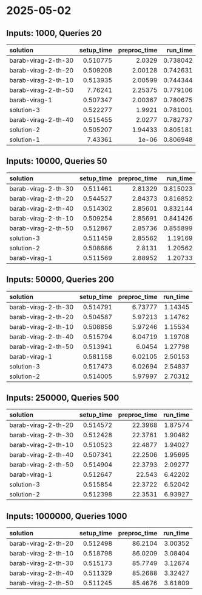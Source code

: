 # 2025-05-02

## Inputs: 1000, Queries 20

| solution            |   setup_time |   preproc_time |   run_time |
|:--------------------|-------------:|---------------:|-----------:|
| barab-virag-2-th-30 |     0.510775 |        2.0329  |   0.738042 |
| barab-virag-2-th-20 |     0.509208 |        2.00128 |   0.742631 |
| barab-virag-2-th-10 |     0.513935 |        2.00599 |   0.744344 |
| barab-virag-2-th-50 |     7.76241  |        2.25375 |   0.779106 |
| barab-virag-1       |     0.507347 |        2.00367 |   0.780675 |
| solution-3          |     0.522277 |        1.9921  |   0.781001 |
| barab-virag-2-th-40 |     0.515455 |        2.0277  |   0.782737 |
| solution-2          |     0.505207 |        1.94433 |   0.805181 |
| solution-1          |     7.43361  |        1e-06   |   0.806948 |

## Inputs: 10000, Queries 50

| solution            |   setup_time |   preproc_time |   run_time |
|:--------------------|-------------:|---------------:|-----------:|
| barab-virag-2-th-30 |     0.511461 |        2.81329 |   0.815023 |
| barab-virag-2-th-20 |     0.544527 |        2.84373 |   0.816852 |
| barab-virag-2-th-40 |     0.514302 |        2.85601 |   0.832144 |
| barab-virag-2-th-10 |     0.509254 |        2.85691 |   0.841426 |
| barab-virag-2-th-50 |     0.512867 |        2.85736 |   0.855899 |
| solution-3          |     0.511459 |        2.85562 |   1.19169  |
| solution-2          |     0.508686 |        2.8131  |   1.20562  |
| barab-virag-1       |     0.511569 |        2.88952 |   1.20733  |

## Inputs: 50000, Queries 200

| solution            |   setup_time |   preproc_time |   run_time |
|:--------------------|-------------:|---------------:|-----------:|
| barab-virag-2-th-30 |     0.514791 |        6.73777 |    1.14345 |
| barab-virag-2-th-20 |     0.504587 |        5.97213 |    1.14762 |
| barab-virag-2-th-10 |     0.508856 |        5.97246 |    1.15534 |
| barab-virag-2-th-40 |     0.515794 |        6.04719 |    1.19708 |
| barab-virag-2-th-50 |     0.513941 |        6.0454  |    1.27798 |
| barab-virag-1       |     0.581158 |        6.02105 |    2.50153 |
| solution-3          |     0.517473 |        6.02694 |    2.54837 |
| solution-2          |     0.514005 |        5.97997 |    2.70312 |

## Inputs: 250000, Queries 500

| solution            |   setup_time |   preproc_time |   run_time |
|:--------------------|-------------:|---------------:|-----------:|
| barab-virag-2-th-20 |     0.514572 |        22.3968 |    1.87574 |
| barab-virag-2-th-30 |     0.512428 |        22.3761 |    1.90482 |
| barab-virag-2-th-10 |     0.510523 |        22.4877 |    1.94027 |
| barab-virag-2-th-40 |     0.507341 |        22.2506 |    1.95695 |
| barab-virag-2-th-50 |     0.514904 |        22.3793 |    2.09277 |
| barab-virag-1       |     0.512647 |        22.543  |    6.42202 |
| solution-3          |     0.515854 |        22.3722 |    6.52042 |
| solution-2          |     0.512398 |        22.3531 |    6.93927 |

## Inputs: 1000000, Queries 1000

| solution            |   setup_time |   preproc_time |   run_time |
|:--------------------|-------------:|---------------:|-----------:|
| barab-virag-2-th-20 |     0.512498 |        86.2104 |    3.00352 |
| barab-virag-2-th-10 |     0.518798 |        86.0209 |    3.08404 |
| barab-virag-2-th-30 |     0.515173 |        85.7749 |    3.12674 |
| barab-virag-2-th-40 |     0.511329 |        85.2688 |    3.32427 |
| barab-virag-2-th-50 |     0.511245 |        85.4676 |    3.61809 |